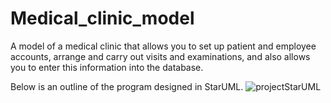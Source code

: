 # Medical_clinic_model
A model of a medical clinic that allows you to set up patient and employee accounts, arrange and carry out visits and examinations, and also allows you to enter this information into the database.

Below is an outline of the program designed in StarUML.
![projectStarUML](https://github.com/GWeronika/medical_clinic_model/assets/126601389/e2e3f0a6-0c5a-4fc8-81e7-d40b6d5c5b16)
